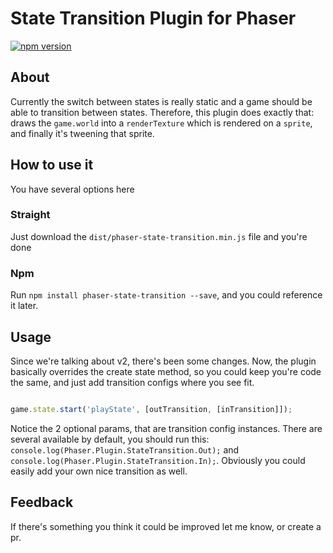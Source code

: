 State Transition Plugin for Phaser
=======================
[![npm version](https://badge.fury.io/js/phaser-state-transition.svg)](https://badge.fury.io/js/phaser-state-transition)

## About
Currently the switch between states is really static and a game should be able to transition between states. Therefore, this plugin does exactly that: draws the `game.world` into a `renderTexture` which is rendered on a `sprite`, and finally it's tweening that sprite.

## How to use it
You have several options here

### Straight
Just download the `dist/phaser-state-transition.min.js` file and you're done
 
### Npm
Run `npm install phaser-state-transition --save`, and you could reference it later.

## Usage
Since we're talking about v2, there's been some changes. Now, the plugin basically overrides the create state method, so you could keep you're code the same, and just add transition configs where you see fit.

```javascript

game.state.start('playState', [outTransition, [inTransition]]);
```

Notice the 2 optional params, that are transition config instances. There are several available by default, you should run this: `console.log(Phaser.Plugin.StateTransition.Out);` and `console.log(Phaser.Plugin.StateTransition.In);`. Obviously you could easily add your own nice transition as well.

## Feedback
If there's something you think it could be improved let me know, or create a pr.
